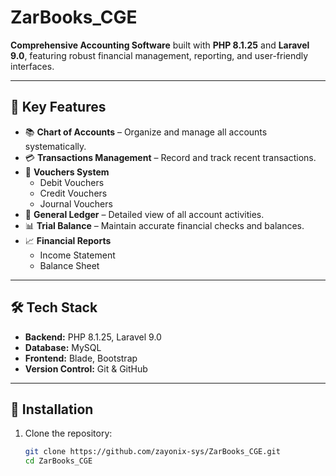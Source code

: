 # ZarBooks_CGE

**Comprehensive Accounting Software** built with **PHP 8.1.25** and **Laravel 9.0**, featuring robust financial management, reporting, and user-friendly interfaces.

---

## 🚀 Key Features

- 📚 **Chart of Accounts** – Organize and manage all accounts systematically.  
- 💳 **Transactions Management** – Record and track recent transactions.  
- 🧾 **Vouchers System**  
  - Debit Vouchers  
  - Credit Vouchers  
  - Journal Vouchers  
- 📒 **General Ledger** – Detailed view of all account activities.  
- 📊 **Trial Balance** – Maintain accurate financial checks and balances.  
- 📈 **Financial Reports**  
  - Income Statement  
  - Balance Sheet  

---

## 🛠️ Tech Stack

- **Backend:** PHP 8.1.25, Laravel 9.0  
- **Database:** MySQL 
- **Frontend:** Blade, Bootstrap
- **Version Control:** Git & GitHub  

---

## 📂 Installation

1. Clone the repository:
   ```bash
   git clone https://github.com/zayonix-sys/ZarBooks_CGE.git
   cd ZarBooks_CGE
